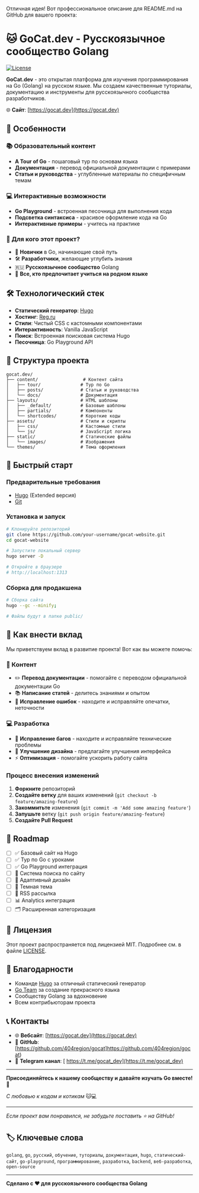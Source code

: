 Отличная идея! Вот профессиональное описание для README.md на GitHub для вашего проекта:

# 🐱 GoCat.dev - Русскоязычное сообщество Golang

[![License](https://img.shields.io/badge/License-MIT-blue.svg?style=for-the-badge)](LICENSE)

**GoCat.dev** - это открытая платформа для изучения программирования на Go (Golang) на русском языке. Мы создаем качественные туториалы, документацию и инструменты для русскоязычного сообщества разработчиков.

🌐 **Сайт**: [https://gocat.dev](https://gocat.dev)

## 🚀 Особенности

### 📚 Образовательный контент
- **A Tour of Go** - пошаговый тур по основам языка
- **Документация** - перевод официальной документации с примерами
- **Статьи и руководства** - углубленные материалы по специфичным темам

### 💻 Интерактивные возможности
- **Go Playground** - встроенная песочница для выполнения кода
- **Подсветка синтаксиса** - красивое оформление кода на Go
- **Интерактивные примеры** - учитесь на практике

### 🎯 Для кого этот проект?
- 🔰 **Новички** в Go, начинающие свой путь
- 🛠 **Разработчики**,
  желающие углубить знания
- 🇷🇺 **Русскоязычное сообщество** Golang
- 📖 **Все, кто предпочитает учиться на родном языке**

## 🛠 Технологический стек

- **Статический генератор**: [Hugo](https://gohugo.io)
- **Хостинг**: [Reg.ru](https://reg.ru)
- **Стили**: Чистый CSS с кастомными компонентами
- **Интерактивность**: Vanilla JavaScript
- **Поиск**: Встроенная поисковая система Hugo
- **Песочница**: Go Playground API

## 📁 Структура проекта

```
gocat.dev/
├── content/                 # Контент сайта
│   ├── tour/               # Тур по Go
│   ├── posts/              # Статьи и руководства
│   └── docs/               # Документация
├── layouts/                # HTML шаблоны
│   ├── _default/           # Базовые шаблоны
│   ├── partials/           # Компоненты
│   └── shortcodes/         # Короткие коды
├── assets/                 # Стили и скрипты
│   ├── css/                # Кастомные стили
│   └── js/                 # JavaScript логика
├── static/                 # Статические файлы
│   └── images/             # Изображения
└── themes/                 # Тема оформления
```

## 🚀 Быстрый старт

### Предварительные требования
- [Hugo](https://gohugo.io/installation/) (Extended версия)
- [Git](https://git-scm.com/)

### Установка и запуск

```bash
# Клонируйте репозиторий
git clone https://github.com/your-username/gocat-website.git
cd gocat-website

# Запустите локальный сервер
hugo server -D

# Откройте в браузере
# http://localhost:1313
```

### Сборка для продакшена

```bash
# Сборка сайта
hugo --gc --minify;  

# Файлы будут в папке public/
```

## 🤝 Как внести вклад

Мы приветствуем вклад в развитие проекта! Вот как вы можете помочь:

### 📝 Контент
- ✏️ **Перевод документации** - помогайте с переводом официальной документации Go
- 📚 **Написание статей** - делитесь знаниями и опытом
- 🔧 **Исправление ошибок** - находите и исправляйте опечатки, неточности

### 💻 Разработка
- 🐛 **Исправление багов** - находите и исправляйте технические проблемы
- 🎨 **Улучшение дизайна** - предлагайте улучшения интерфейса
- ⚡ **Оптимизация** - помогайте ускорить работу сайта

### Процесс внесения изменений

1. **Форкните** репозиторий
2. **Создайте ветку** для ваших изменений (`git checkout -b feature/amazing-feature`)
3. **Закоммитьте** изменения (`git commit -m 'Add some amazing feature'`)
4. **Запушьте** ветку (`git push origin feature/amazing-feature`)
5. **Создайте Pull Request**

## 🎯 Roadmap

- [ ] ✅ Базовый сайт на Hugo
- [ ] ✅ Тур по Go с уроками
- [ ] ✅ Go Playground интеграция
- [ ] 🔄 Система поиска по сайту
- [ ] 📱 Адаптивный дизайн
- [ ] 🌙 Темная тема
- [ ] 🔔 RSS рассылка
- [ ] 📊 Analytics интеграция
- [ ] 🗂 Расширенная категоризация

## 📄 Лицензия

Этот проект распространяется под лицензией MIT. Подробнее см. в файле [LICENSE](LICENSE).

## 🙏 Благодарности

- Команде [Hugo](https://gohugo.io) за отличный статический генератор
- [Go Team](https://golang.org) за создание прекрасного языка
- Сообществу Golang за вдохновение
- Всем контрибьюторам проекта

## 📞 Контакты

- 🌐 **Вебсайт**: [https://gocat.dev](https://gocat.dev)
- 🐙 **GitHub**: [https://github.com/404region/gocat]https://github.com/404region/gocat)
- 📢 **Telegram канал**: [ https://t.me/gocat_dev](https://t.me/gocat_dev)
---

**Присоединяйтесь к нашему сообществу и давайте изучать Go вместе!** 🚀

*С любовью к кодам и котикам* 🐱💻

---

*Если проект вам понравился, не забудьте поставить ⭐ на GitHub!*

## 🏷️ Ключевые слова

`golang`, `go`, `русский`, `обучение`, `туториалы`, `документация`, `hugo`, `статический-сайт`, `go-playground`, `программирование`, `разработка`, `backend`, `веб-разработка`, `open-source`

---

**Сделано с ❤️ для русскоязычного сообщества Golang**

